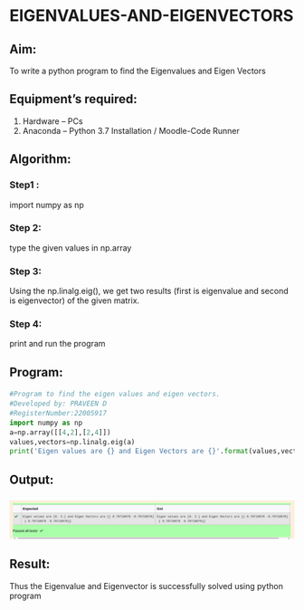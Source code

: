 # EIGENVALUES-AND-EIGENVECTORS

## Aim:
To write a python program to find the Eigenvalues and Eigen Vectors

## Equipment’s required:
1. 	Hardware – PCs
2. 	Anaconda – Python 3.7 Installation / Moodle-Code Runner

## Algorithm:

### Step1 : 
import numpy as np

### Step 2: 
type the given values in np.array

### Step 3:
Using the np.linalg.eig(),  we get two results (first is eigenvalue and second is eigenvector) of the given matrix.

### Step 4: 
print and run the program

## Program:
```python
#Program to find the eigen values and eigen vectors.
#Developed by: PRAVEEN D
#RegisterNumber:22005917
import numpy as np
a=np.array([[4,2],[2,4]])
values,vectors=np.linalg.eig(a)
print('Eigen values are {} and Eigen Vectors are {}'.format(values,vectors))
```

## Output:
![output](./output3.png)
## Result:
Thus the Eigenvalue and Eigenvector is successfully solved using python program
